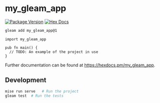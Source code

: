 # my_gleam_app

[![Package Version](https://img.shields.io/hexpm/v/my_gleam_app)](https://hex.pm/packages/my_gleam_app)
[![Hex Docs](https://img.shields.io/badge/hex-docs-ffaff3)](https://hexdocs.pm/my_gleam_app/)

```sh
gleam add my_gleam_app@1
```

```gleam
import my_gleam_app

pub fn main() {
  // TODO: An example of the project in use
}
```

Further documentation can be found at <https://hexdocs.pm/my_gleam_app>.

## Development

```sh
mise run serve   # Run the project
gleam test  # Run the tests
```
